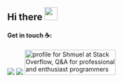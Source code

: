 <!-- <img align="right" src="https://github-readme-stats.vercel.app/api/top-langs/?username=smuel1414&layout=compact&theme=blueberry"/> -->

## Hi there <img src="https://raw.githubusercontent.com/MartinHeinz/MartinHeinz/master/wave.gif" width="30px">

#### Get in touch ☕:

[![](https://badgen.net/badge/Shmuel%20Raichman/Linkedin/blue)](https://il.linkedin.com/in/shmuel-raichman) 
[![](https://badgen.net/badge/Shmuel%20Raichman/stackoverflow/orange)](https://stackoverflow.com/users/9202256/shmuel)
<a href="https://stackoverflow.com/users/9202256/shmuel"><img src="https://stackexchange.com/users/flair/12661572.png?theme=clean" width="208" height="58" alt="profile for Shmuel at Stack Overflow, Q&amp;A for professional and enthusiast programmers" title="profile for Shmuel at Stack Overflow, Q&amp;A for professional and enthusiast programmers"></a>

<!--
[![](https://badgen.net/badge/Shmuel%20Raichman/Linkedin/blue)](https://il.linkedin.com/in/shmuel-raichman) 
 <a href="https://il.linkedin.com/in/shmuel-raichman?trk=profile-badge-cta" class="LI-view-profile">View profile</a>
  <img src="https://static-exp1.licdn.com/scds/common/u/images/logos/linkedin/logo_linkedin_93x21_v2.png" alt="LinkedIn" class="LI-icon">
 </span> 
-->

<!--

[[Smuel](https://badges.greenkeeper.io/smuel1414/smuel1414.svg)](https://github.com/smuel1414/smuel1414/issues?q=label%3Asmuel)

**smuel1414/smuel1414** is a ✨ _special_ ✨ repository because its `README.md` (this file) appears on your GitHub profile.

Here are some ideas to get you started:

- 🔭 I’m currently working on ...
- 🌱 I’m currently learning ...
- 👯 I’m looking to collaborate on ...
- 🤔 I’m looking for help with ...
- 💬 Ask me about ...
- 📫 How to reach me: ...
- 😄 Pronouns: ...
- ⚡ Fun fact: ...
👋
-->
